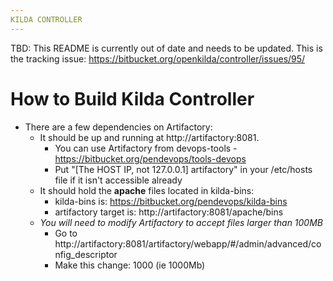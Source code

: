 ```yaml
---
KILDA CONTROLLER
---
```


TBD: This README is currently out of date and needs to be updated. This is the tracking issue: https://bitbucket.org/openkilda/controller/issues/95/


# How to Build Kilda Controller

- There are a few dependencies on Artifactory:
  - It should be up and running at http://artifactory:8081.
    - You can use Artifactory from devops-tools - https://bitbucket.org/pendevops/tools-devops
    - Put "[The HOST IP, not 127.0.0.1] artifactory" in your /etc/hosts file if it isn't accessible already
  - It should hold the __apache__ files located in kilda-bins:
    - kilda-bins is: https://bitbucket.org/pendevops/kilda-bins
    - artifactory target is: http://artifactory:8081/apache/bins
  - _You will need to modify Artifactory to accept files larger than 100MB_
    - Go to http://artifactory:8081/artifactory/webapp/#/admin/advanced/config_descriptor
    - Make this change: <fileUploadMaxSizeMb>1000</fileUploadMaxSizeMb> (ie 1000Mb)
